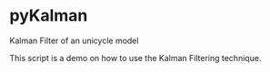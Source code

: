 pyKalman
========

Kalman Filter of an unicycle model

This script is a demo on how to use the Kalman Filtering technique.


